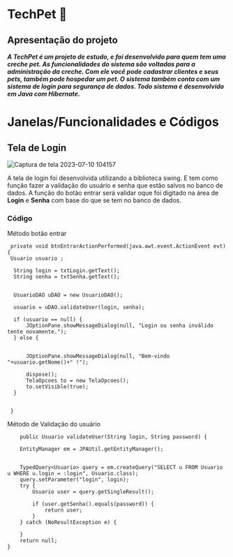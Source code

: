 # TechPet :dog:

## Apresentação do projeto
**_A TechPet é um projeto de estudo, e foi desenvolvido para quem tem uma creche pet.
As funcionalidades do sistema são voltadas para a administração da creche.
Com ele você pode cadastrar clientes e seus pets, também pode hospedar um pet. O sistema também conta com um sistema de login para segurança de dados. 
Todo sistema é desenvolvido em Java com Hibernate._**


# Janelas/Funcionalidades e Códigos
## Tela de Login
![Captura de tela 2023-07-10 104157](https://github.com/guiDevAmaral/TechPet/assets/102475575/e1cf4ead-ab86-4334-b03b-b0ca8c48f32b)

A tela de login foi desenvolvida utilizando a biblioteca swing. E tem como função fazer a validação do usuário e senha que estão salvos no banco de dados.
A função do botão entrar será validar oque foi digitado na área de **Login** e **Senha** com base do que se tem no banco de dados.

### Código
Método botão entrar        
                   
     private void btnEntrarActionPerformed(java.awt.event.ActionEvent evt) {                                          
     Usuario usuario ;
  
      String login = txtLogin.getText();
      String senha = txtSenha.getText();
      
  
      UsuarioDAO uDAO = new UsuarioDAO();
  
      usuario = uDAO.validateUser(login, senha);
  
      if (usuario == null) {
          JOptionPane.showMessageDialog(null, "Login ou senha inválido tente novamente.");
      } else {
          
          
          JOptionPane.showMessageDialog(null, "Bem-vindo "+usuario.getNome()+" !");
          
          dispose();
          TelaOpcoes to = new TelaOpcoes();
          to.setVisible(true);
      }
  
  
     } 

Método de Validação do usuário   

        public Usuario validateUser(String login, String password) {
        
        EntityManager em = JPAUtil.getEntityManager();
        
        
        TypedQuery<Usuario> query = em.createQuery("SELECT u FROM Usuario u WHERE u.login = :login", Usuario.class);
        query.setParameter("login", login);
        try {
            Usuario user = query.getSingleResult();
            
            if (user.getSenha().equals(password)) {
                return user;
            }
        } catch (NoResultException e) {
            
        }
        return null; 
    }
 

